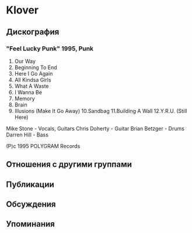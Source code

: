 # Klover



## Дискография

### "Feel Lucky Punk" 1995, Punk

1.  Our Way
2.  Beginning To End
3.  Here I Go Again
4.  All Kindsa Girls
5.  What A Waste
6.  I Wanna Be
7.  Memory
8.  Brain
9.  Illusions (Make It Go Away)
10.Sandbag
11.Building A Wall
12.Y.R.U. (Still Here)

Mike Stone - Vocals, Guitars
Chris Doherty - Guitar
Brian Betzger - Drums
Darren Hill - Bass

(P)c 1995 POLYGRAM Records


## Отношения с другими группами


## Публикации


## Обсуждения


## Упоминания

